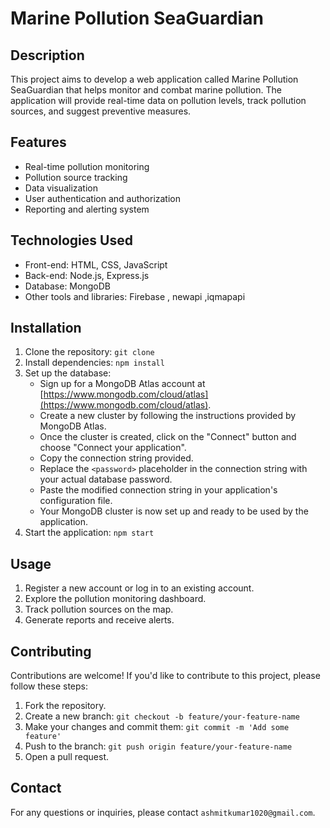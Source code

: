 # Marine Pollution SeaGuardian

## Description
This project aims to develop a web application called Marine Pollution SeaGuardian that helps monitor and combat marine pollution. The application will provide real-time data on pollution levels, track pollution sources, and suggest preventive measures.

## Features
- Real-time pollution monitoring
- Pollution source tracking
- Data visualization
- User authentication and authorization
- Reporting and alerting system

## Technologies Used
- Front-end: HTML, CSS, JavaScript
- Back-end: Node.js, Express.js
- Database: MongoDB
- Other tools and libraries: Firebase , newapi ,iqmapapi

## Installation
1. Clone the repository: `git clone `
2. Install dependencies: `npm install`
3. Set up the database:
    - Sign up for a MongoDB Atlas account at [https://www.mongodb.com/cloud/atlas](https://www.mongodb.com/cloud/atlas).
    - Create a new cluster by following the instructions provided by MongoDB Atlas.
    - Once the cluster is created, click on the "Connect" button and choose "Connect your application".
    - Copy the connection string provided.
    - Replace the `<password>` placeholder in the connection string with your actual database password.
    - Paste the modified connection string in your application's configuration file.
    - Your MongoDB cluster is now set up and ready to be used by the application.
4. Start the application: `npm start`

## Usage
1. Register a new account or log in to an existing account.
2. Explore the pollution monitoring dashboard.
3. Track pollution sources on the map.
4. Generate reports and receive alerts.

## Contributing
Contributions are welcome! If you'd like to contribute to this project, please follow these steps:
1. Fork the repository.
2. Create a new branch: `git checkout -b feature/your-feature-name`
3. Make your changes and commit them: `git commit -m 'Add some feature'`
4. Push to the branch: `git push origin feature/your-feature-name`
5. Open a pull request.



## Contact
For any questions or inquiries, please contact `ashmitkumar1020@gmail.com`.
